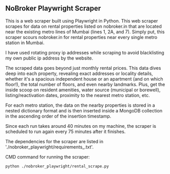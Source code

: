 ## NoBroker Playwright Scraper

This is a web scraper built using Playwright in Python. This web scraper scrapes for data on rental properties listed on nobroker.in that are located near the existing metro lines of Mumbai (lines 1, 2A, and 7). Simply put, this scraper scours nobroker.in for rental properties near every single metro station in Mumbai.

I have used rotating proxy ip addresses while scraping to avoid blacklisting my own public ip address by the website.

The scraped data goes beyond just monthly rental prices. This data dives deep into each property, revealing exact addresses or locality details, whether it's a spacious independent house or an apartment (and on which floor!), the total number of floors, and even nearby landmarks. Plus, get the inside scoop on resident amenities, water source (municipal or borewell), listing/reactivation dates, proximity to the nearest metro station, etc.

For each metro station, the data on the nearby properties is stored in a nested dictionary format and is then inserted inside a MongoDB collection in the ascending order of the insertion timestamp.

Since each run takes around 40 minutes on my machine, the scraper is scheduled to run again every 75 minutes after it finishes.

The dependencies for the scraper are listed in './nobroker_playwright/requirements_.txt'.

CMD command for running the scraper:

`python ./nobroker_playwright/rental_scrape.py`

